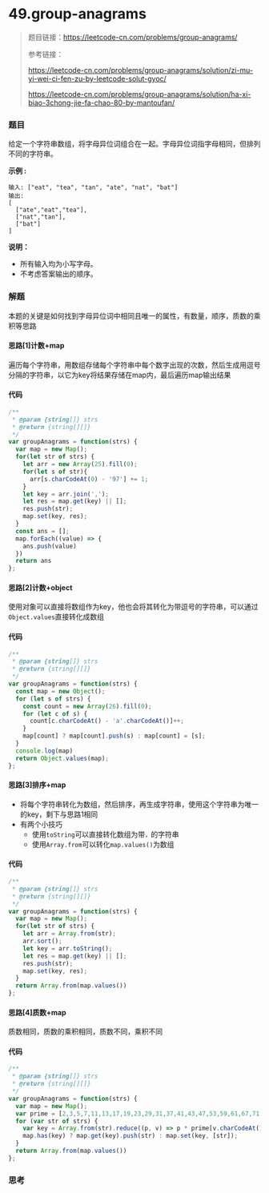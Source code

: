 # 49.group-anagrams

> 题目链接：https://leetcode-cn.com/problems/group-anagrams/
>
> 参考链接：
>
> https://leetcode-cn.com/problems/group-anagrams/solution/zi-mu-yi-wei-ci-fen-zu-by-leetcode-solut-gyoc/
>
> https://leetcode-cn.com/problems/group-anagrams/solution/ha-xi-biao-3chong-jie-fa-chao-80-by-mantoufan/

### 题目

给定一个字符串数组，将字母异位词组合在一起。字母异位词指字母相同，但排列不同的字符串。

**示例  :**

```
输入: ["eat", "tea", "tan", "ate", "nat", "bat"]
输出:
[
  ["ate","eat","tea"],
  ["nat","tan"],
  ["bat"]
]
```

**说明：**

- 所有输入均为小写字母。
- 不考虑答案输出的顺序。



### 解题

本题的关键是如何找到字母异位词中相同且唯一的属性，有数量，顺序，质数的乘积等思路

#### 思路[1]计数+map

遍历每个字符串，用数组存储每个字符串中每个数字出现的次数，然后生成用逗号分隔的字符串，以它为key将结果存储在map内，最后遍历map输出结果

#### 代码

```javascript
/**
 * @param {string[]} strs
 * @return {string[][]}
 */
var groupAnagrams = function(strs) {
  var map = new Map();
  for(let str of strs) {
    let arr = new Array(25).fill(0);
    for(let s of str){
      arr[s.charCodeAt(0) - '97'] += 1;
    }
    let key = arr.join(',');
    let res = map.get(key) || [];
    res.push(str);
    map.set(key, res);
  }
  const ans = [];
  map.forEach((value) => {
    ans.push(value)
  })
  return ans
};
```

#### 思路[2]计数+object

使用对象可以直接将数组作为key，他也会将其转化为带逗号的字符串，可以通过`Object.values`直接转化成数组

#### 代码

```javascript
/**
 * @param {string[]} strs
 * @return {string[][]}
 */
var groupAnagrams = function(strs) {
  const map = new Object();
  for (let s of strs) {
    const count = new Array(26).fill(0);
    for (let c of s) {
      count[c.charCodeAt() - 'a'.charCodeAt()]++;
    }
    map[count] ? map[count].push(s) : map[count] = [s];
  }
  console.log(map)
  return Object.values(map);
};
```

#### 思路[3]排序+map

* 将每个字符串转化为数组，然后排序，再生成字符串，使用这个字符串为唯一的key，剩下与思路1相同
* 有两个小技巧
  * 使用`toString`可以直接转化数组为带`，`的字符串
  * 使用`Array.from`可以转化`map.values()`为数组

#### 代码

```javascript
/**
 * @param {string[]} strs
 * @return {string[][]}
 */
var groupAnagrams = function(strs) {
  var map = new Map();
  for(let str of strs) {
    let arr = Array.from(str);
    arr.sort();
    let key = arr.toString();
    let res = map.get(key) || [];
    res.push(str);
    map.set(key, res);
  }
  return Array.from(map.values())
};
```

#### 思路[4]质数+map

质数相同，质数的乘积相同，质数不同，乘积不同

#### 代码

```javascript
/**
 * @param {string[]} strs
 * @return {string[][]}
 */
var groupAnagrams = function(strs) {
  var map = new Map();
  var prime = [2,3,5,7,11,13,17,19,23,29,31,37,41,43,47,53,59,61,67,71,73,79,83,89,97,101]
  for (var str of strs) {
    var key = Array.from(str).reduce((p, v) => p * prime[v.charCodeAt() - 97], 1)
    map.has(key) ? map.get(key).push(str) : map.set(key, [str]);
  }
  return Array.from(map.values())
};
```



### 思考

